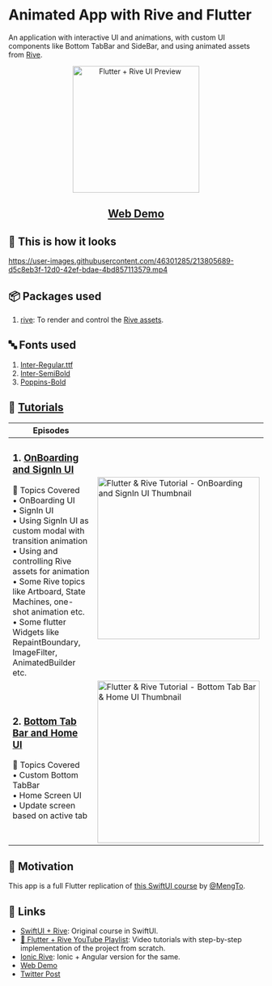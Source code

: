 # Animated App with Rive and Flutter

An application with interactive UI and animations, with custom UI components like Bottom TabBar and SideBar, and using animated assets from [Rive](https://rive.app).

<p align="center">
  <img alt="Flutter + Rive UI Preview" src="https://user-images.githubusercontent.com/46301285/212767021-ce434bc0-d6f8-41c1-a17a-360ea225009b.png" height="250px">
</p>

<h2 align="center">
  <a href="https://aashu-dubey.github.io/flutter-samples/#/course-rive">
    Web Demo
  </a>
</h2>

## 👀 This is how it looks

https://user-images.githubusercontent.com/46301285/213805689-d5c8eb3f-12d0-42ef-bdae-4bd857113579.mp4

## 📦 Packages used

1. [rive](https://pub.dev/packages/rive): To render and control the [Rive assets](../../../../assets/samples/ui/rive_app/rive).

## 🔤 Fonts used

1. [Inter-Regular.ttf](../../../../assets/fonts/Inter-Regular.ttf)
2. [Inter-SemiBold](../../../../assets/fonts/Inter-SemiBold.ttf)
3. [Poppins-Bold](../../../../assets/fonts/Poppins-Bold.ttf)

## 🎥 [Tutorials](https://youtube.com/playlist?list=PLpnMM6hhRccigVfEO2Ynj6DQB9MbW5CaF)

| Episodes |  |
| - | - |
| <h3>1. [OnBoarding and SignIn UI](https://youtu.be/vmdafWtYzBg)</h3>🔖 Topics Covered<br>• OnBoarding UI<br>• SignIn UI<br>• Using SignIn UI as custom modal with transition animation<br>• Using and controlling Rive assets for animation<br>• Some Rive topics like Artboard, State Machines, one-shot animation etc.<br>• Some flutter Widgets like RepaintBoundary, ImageFilter, AnimatedBuilder etc. | <a href="https://youtu.be/vmdafWtYzBg" title="Flutter & Rive Tutorial - OnBoarding and SignIn UI"><img src="https://i.ytimg.com/vi/vmdafWtYzBg/maxresdefault.jpg" width="320px" alt="Flutter & Rive Tutorial - OnBoarding and SignIn UI Thumbnail" /></a> |
| <h3>2. [Bottom Tab Bar and Home UI](https://youtu.be/a7_CSrT8CYI)</h3>🔖 Topics Covered<br>• Custom Bottom TabBar<br>• Home Screen UI<br>• Update screen based on active tab | <a href="https://youtu.be/a7_CSrT8CYI" title="Flutter & Rive Tutorial - Bottom Tab Bar & Home UI"><img src="https://i.ytimg.com/vi/a7_CSrT8CYI/maxresdefault.jpg" width="320px" alt="Flutter & Rive Tutorial - Bottom Tab Bar & Home UI Thumbnail" /></a> |

## 🌻 Motivation

This app is a full Flutter replication of [this SwiftUI course](https://designcode.io/swiftui-rive-animated-app) by [@MengTo](https://twitter.com/MengTo).

## 🔗 Links

- [SwiftUI + Rive](https://designcode.io/swiftui-rive-animated-app): Original course in SwiftUI.
- [🎥 Flutter + Rive YouTube Playlist](https://youtube.com/playlist?list=PLpnMM6hhRccigVfEO2Ynj6DQB9MbW5CaF): Video tutorials with step-by-step implementation of the project from scratch.
- [Ionic Rive](https://github.com/Aashu-Dubey/Ionic-UI-Templates/tree/main/ionic_ui_templates/src/app/templates/course-rive): Ionic + Angular version for the same.
- [Web Demo](https://aashu-dubey.github.io/flutter-samples/#/course-rive)
- [Twitter Post](https://twitter.com/aashudubey_ad/status/1616536431010406400)
